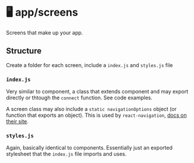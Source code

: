 # 🖥 app/screens 

Screens that make up your app.

## Structure

Create a folder for each screen, include a `index.js` and `styles.js` file

### `index.js`

Very similar to component, a class that extends component and may export directly or thtough the `connect` function. See code examples.

A screen class may also include a `static navigationOptions` object (or function that exports an object). This is used by `react-navigation`, [docs on their site](https://reactnavigation.org/docs/navigators/navigation-options).

### `styles.js`

Again, basically identical to components. Essentially just an exported stylesheet that the `index.js` file imports and uses.